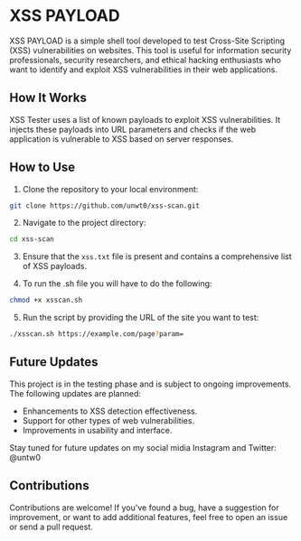 # XSS PAYLOAD

XSS PAYLOAD is a simple shell tool developed to test Cross-Site Scripting (XSS) vulnerabilities on websites. This tool is useful for information security professionals, security researchers, and ethical hacking enthusiasts who want to identify and exploit XSS vulnerabilities in their web applications.

## How It Works

XSS Tester uses a list of known payloads to exploit XSS vulnerabilities. It injects these payloads into URL parameters and checks if the web application is vulnerable to XSS based on server responses.

## How to Use

1. Clone the repository to your local environment:

```bash
git clone https://github.com/unwt0/xss-scan.git
```

2. Navigate to the project directory:

```bash
cd xss-scan
```

3. Ensure that the `xss.txt` file is present and contains a comprehensive list of XSS payloads.

4. To run the .sh file you will have to do the following:

```bash
chmod +x xsscan.sh
```
 
5. Run the script by providing the URL of the site you want to test:

```bash
./xsscan.sh https://example.com/page?param=
```

## Future Updates

This project is in the testing phase and is subject to ongoing improvements. The following updates are planned:

- Enhancements to XSS detection effectiveness.
- Support for other types of web vulnerabilities.
- Improvements in usability and interface.

Stay tuned for future updates on my social midia Instagram and Twitter: @untw0

## Contributions

Contributions are welcome! If you've found a bug, have a suggestion for improvement, or want to add additional features, feel free to open an issue or send a pull request.

